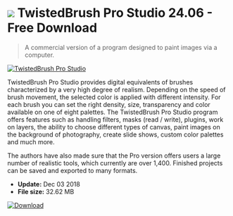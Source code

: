 # ![](https://cdn.softexe.net/static/icon/win.gif) TwistedBrush Pro Studio 24.06 - Free Download

> A commercial version of a program designed to paint images via a computer.

[![TwistedBrush Pro Studio](https://gallery.dpcdn.pl/imgc/Tools/351/g_-_420x350_1.5_-_x20090924213758.PNG)](https://softexe.net/win/multimedia/graphics-editors/twistedbrush-pro-studio:aedR.html)

TwistedBrush Pro Studio provides digital equivalents of brushes characterized by a very high degree of realism. Depending on the speed of brush movement, the selected color is applied with different intensity. For each brush you can set the right density, size, transparency and color available on one of eight palettes. The TwistedBrush Pro Studio program offers features such as handling filters, masks (read / write), plugins, work on layers, the ability to choose different types of canvas, paint images on the background of photography, create slide shows, custom color palettes and much more.
 
 The authors have also made sure that the Pro version offers users a large number of realistic tools, which currently are over 1,400. Finished projects can be saved and exported to many formats.


- **Update:** Dec 03 2018
- **File size:** 32.62 MB

[![Download](https://cdn.softexe.net/static/img/download.png)](https://softexe.net/win/multimedia/graphics-editors/twistedbrush-pro-studio:aedR.html)

